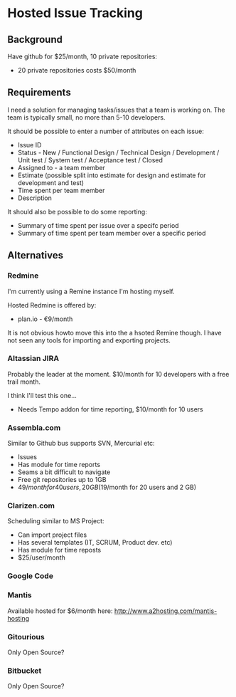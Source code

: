 Hosted Issue Tracking
====================


Background
---------

Have github for $25/month, 10 private repositories:

  * 20 private repositories costs $50/month


Requirements
-----------

I need a solution for managing tasks/issues that a team is working on. The team is typically small,
no more than 5-10 developers. 

It should be possible to enter a number of attributes on each issue:

  * Issue ID
  * Status - New / Functional Design / Technical Design / Development / Unit test / System test / Acceptance test / Closed
  * Assigned to - a team member
  * Estimate (possible split into estimate for design and estimate for development and test)
  * Time spent per team member
  * Description


It should also be possible to do some reporting:

  * Summary of time spent per issue over a specifc period
  * Summary of time spent per team member over a specific period  



Alternatives
-----------


### Redmine 

I'm currently using a Remine instance I'm hosting myself. 

Hosted Redmine is offered by:
  * plan.io - €9/month

It is not obvious howto move this into the a hsoted Remine though. I have not seen any tools for importing and exporting projects.


### Altassian JIRA

Probably the leader at the moment. $10/month for 10 developers with a free trail month.

I think I'll test this one...

 * Needs Tempo addon for time reporting, $10/month for 10 users

### Assembla.com

Similar to Github bus supports SVN, Mercurial etc:

 * Issues
 * Has module for time reports
 * Seams a bit difficult to navigate
 * Free git repositories up to 1GB
 * $49/month for 40 users, 20GB ($19/month for 20 users and 2 GB)


### Clarizen.com

Scheduling similar to MS Project:

 * Can import project files
 * Has several templates (IT, SCRUM, Product dev. etc)
 * Has module for time reposts
 * $25/user/month


### Google Code




### Mantis

Available hosted for $6/month here: http://www.a2hosting.com/mantis-hosting


### Gitourious

Only Open Source?



### Bitbucket

Only Open Source?